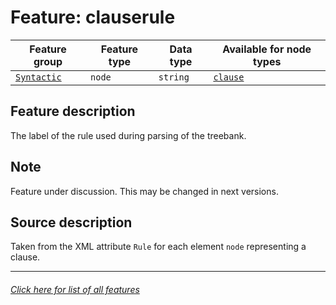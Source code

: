 # Feature: clauserule

Feature group | Feature type | Data type | Available for node types
---  | --- | --- | ---
[`Syntactic`](home.md#syntactic-features) | `node` | `string` | [`clause`](clausenodefeatures.md#readme)

## Feature description 
The label of the rule used during parsing of the treebank.

## Note
Feature under discussion. This may be changed in next versions.

## Source description

Taken from the XML attribute `Rule` for each element `node` representing a clause.

---
###### [Click here for list of all features](home.md#readme)

